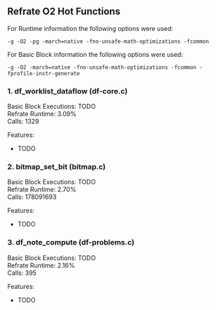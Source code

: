 ## Refrate O2 Hot Functions

For Runtime information the following options were used:
```
-g -O2 -pg -march=native -fno-unsafe-math-optimizations -fcommon
```

For Basic Block information the following options were used:
```
-g -O2 -march=native -fno-unsafe-math-optimizations -fcommon -fprofile-instr-generate
```

### 1. df_worklist_dataflow (df-core.c)
Basic Block Executions: TODO \
Refrate Runtime: 3.09% \
Calls: 1329

Features:
- TODO

### 2. bitmap_set_bit (bitmap.c)
Basic Block Executions: TODO \
Refrate Runtime: 2.70% \
Calls: 178091693

Features:
- TODO

### 3. df_note_compute (df-problems.c)
Basic Block Executions: TODO \
Refrate Runtime: 2.16% \
Calls: 395

Features:
- TODO
